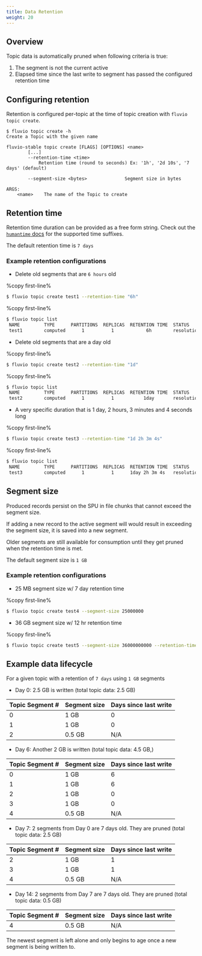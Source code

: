 ```yaml
---
title: Data Retention
weight: 20
---
```


## Overview

Topic data is automatically pruned when following criteria is true:
1. The segment is not the current active
2. Elapsed time since the last write to segment has passed the configured retention time

## Configuring retention

Retention is configured per-topic at the time of topic creation with `fluvio topic create`.

```shell
$ fluvio topic create -h
Create a Topic with the given name

fluvio-stable topic create [FLAGS] [OPTIONS] <name>
        [...]
        --retention-time <time>
            Retention time (round to seconds) Ex: '1h', '2d 10s', '7 days' (default)

        --segment-size <bytes>              Segment size in bytes

ARGS:
    <name>    The name of the Topic to create
```

## Retention time

Retention time duration can be provided as a free form string. Check out the [`humantime` docs](https://docs.rs/humantime/2.1.0/humantime/fn.parse_duration.html) for the supported time suffixes.

The default retention time is `7 days`

### Example retention configurations
* Delete old segments that are `6 hours` old 

%copy first-line%
```bash
$ fluvio topic create test1 --retention-time "6h"
```

%copy first-line%
```bash
$ fluvio topic list
 NAME         TYPE      PARTITIONS  REPLICAS  RETENTION TIME  STATUS                   REASON 
 test1        computed      1          1            6h        resolution::provisioned
```

* Delete old segments that are a day old

%copy first-line%
```bash
$ fluvio topic create test2 --retention-time "1d"
```

%copy first-line%
```bash
$ fluvio topic list
 NAME         TYPE      PARTITIONS  REPLICAS  RETENTION TIME  STATUS                   REASON 
 test2        computed      1          1           1day       resolution::provisioned 
```

* A very specific duration that is 1 day, 2 hours, 3 minutes and 4 seconds long

%copy first-line%
```bash
$ fluvio topic create test3 --retention-time "1d 2h 3m 4s"
```

%copy first-line%
```bash
$ fluvio topic list
 NAME         TYPE      PARTITIONS  REPLICAS  RETENTION TIME  STATUS                   REASON 
 test3        computed      1          1      1day 2h 3m 4s   resolution::provisioned
```

## Segment size

Produced records persist on the SPU in file chunks that cannot exceed the segment size.

If adding a new record to the active segment will would result in exceeding the segment size, it is saved into a new segment.

Older segments are still available for consumption until they get pruned when the retention time is met.

The default segment size is `1 GB`

### Example retention configurations
* 25 MB segment size w/ 7 day retention time

%copy first-line%
```bash
$ fluvio topic create test4 --segment-size 25000000
```

* 36 GB segment size w/ 12 hr retention time

%copy first-line%
```bash
$ fluvio topic create test5 --segment-size 36000000000 --retention-time 12h
```

## Example data lifecycle

For a given topic with a retention of `7 days` using `1 GB` segments

* Day 0: 2.5 GB is written (total topic data: 2.5 GB)

| Topic Segment # | Segment size | Days since last write |
|-----------------|--------------|-----------------------|
| 0               | 1 GB         | 0                     |
| 1               | 1 GB         | 0                     |
| 2               | 0.5 GB       | N/A                   |

* Day 6: Another 2 GB is written (total topic data: 4.5 GB,)

| Topic Segment # | Segment size | Days since last write |
|-----------------|--------------|-----------------------|
| 0               | 1 GB         | 6                     |
| 1               | 1 GB         | 6                     |
| 2               | 1 GB         | 0                     |
| 3               | 1 GB         | 0                     |
| 4               | 0.5 GB       | N/A                   |

* Day 7: 2 segments from Day 0 are 7 days old. They are pruned (total topic data: 2.5 GB)

| Topic Segment # | Segment size | Days since last write |
|-----------------|--------------|-----------------------|
| 2               | 1 GB         | 1                     |
| 3               | 1 GB         | 1                     |
| 4               | 0.5 GB       | N/A                   |

* Day 14: 2 segments from Day 7 are 7 days old. They are pruned (total topic data: 0.5 GB)

| Topic Segment # | Segment size | Days since last write |
|-----------------|--------------|-----------------------|
| 4               | 0.5 GB       | N/A                   |

The newest segment is left alone and only begins to age once a new segment is being written to.

